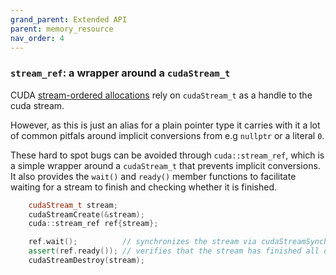 ```yaml
---
grand_parent: Extended API
parent: memory_resource
nav_order: 4
---
```


### `stream_ref`: a wrapper around a `cudaStream_t`

CUDA [stream-ordered allocations](https://docs.nvidia.com/cuda/cuda-c-programming-guide/index.html#stream-ordered-memory-allocator) rely on `cudaStream_t` as a handle to the cuda stream.

However, as this is just an alias for a plain pointer type it carries with it a lot of common pitfals around implicit conversions from e.g `nullptr` or a literal `0`.

These hard to spot bugs can be avoided through `cuda::stream_ref`, which is a simple wrapper around a `cudaStream_t` that prevents implicit conversions. It also provides the `wait()` and `ready()` member functions to facilitate waiting for a stream to finish and checking whether it is finished.

```cpp
    cudaStream_t stream;
    cudaStreamCreate(&stream);
    cuda::stream_ref ref{stream};

    ref.wait();          // synchronizes the stream via cudaStreamSynchronize
    assert(ref.ready()); // verifies that the stream has finished all operations via cudaStreamQuery
    cudaStreamDestroy(stream);
```
